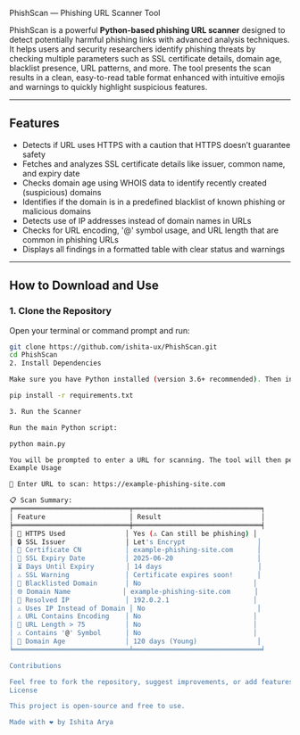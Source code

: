PhishScan — Phishing URL Scanner Tool

PhishScan is a powerful **Python-based phishing URL scanner** designed to detect potentially harmful phishing links with advanced analysis techniques. It helps users and security researchers identify phishing threats by checking multiple parameters such as SSL certificate details, domain age, blacklist presence, URL patterns, and more. The tool presents the scan results in a clean, easy-to-read table format enhanced with intuitive emojis and warnings to quickly highlight suspicious features.

---

## Features

- Detects if URL uses HTTPS with a caution that HTTPS doesn’t guarantee safety  
- Fetches and analyzes SSL certificate details like issuer, common name, and expiry date  
- Checks domain age using WHOIS data to identify recently created (suspicious) domains  
- Identifies if the domain is in a predefined blacklist of known phishing or malicious domains  
- Detects use of IP addresses instead of domain names in URLs  
- Checks for URL encoding, '@' symbol usage, and URL length that are common in phishing URLs  
- Displays all findings in a formatted table with clear status and warnings  

---

## How to Download and Use

### 1. Clone the Repository

Open your terminal or command prompt and run:

```bash
git clone https://github.com/ishita-ux/PhishScan.git
cd PhishScan
2. Install Dependencies

Make sure you have Python installed (version 3.6+ recommended). Then install required packages:

pip install -r requirements.txt

3. Run the Scanner

Run the main Python script:

python main.py

You will be prompted to enter a URL for scanning. The tool will then perform checks and display the results in a colorful, emoji-enhanced table.
Example Usage

🔗 Enter URL to scan: https://example-phishing-site.com

📋 Scan Summary:
╒═════════════════════════════╤════════════════════════════════╕
│ Feature                     │ Result                         │
╞═════════════════════════════╪════════════════════════════════╡
│ 🔐 HTTPS Used               │ Yes (⚠️ Can still be phishing) │
│ 🔒 SSL Issuer               │ Let's Encrypt                  │
│ 📛 Certificate CN           │ example-phishing-site.com      │
│ 📆 SSL Expiry Date          │ 2025-06-20                     │
│ ⏳ Days Until Expiry        │ 14 days                        │
│ ⚠️ SSL Warning              │ Certificate expires soon!      │
│ 🚫 Blacklisted Domain       │ No                            │
│ 🌐 Domain Name             │ example-phishing-site.com      │
│ 📡 Resolved IP              │ 192.0.2.1                     │
│ ⚠️ Uses IP Instead of Domain │ No                            │
│ ⚠️ URL Contains Encoding    │ No                            │
│ 📏 URL Length > 75          │ No                            │
│ ⚠️ Contains '@' Symbol      │ No                            │
│ 📅 Domain Age               │ 120 days (Young)               │
╘═════════════════════════════╧════════════════════════════════╛

Contributions

Feel free to fork the repository, suggest improvements, or add features via pull requests.
License

This project is open-source and free to use.

Made with ❤️ by Ishita Arya
